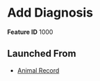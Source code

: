 # Add Diagnosis

**Feature ID** 1000

## Launched From

- [Animal Record](Animal%20Record.md)











































































